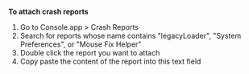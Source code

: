 __To attach crash reports__
1. Go to Console.app > Crash Reports
2. Search for reports whose name contains "legacyLoader", "System Preferences", or "Mouse Fix Helper" 
3. Double click the report you want to attach
4. Copy paste the content of the report into this text field 